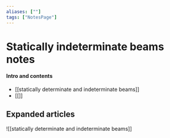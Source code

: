 ```yaml
---
aliases: [""]
tags: ["NotesPage"]
---
```


# Statically indeterminate beams notes

#### Intro and contents
- [[statically determinate and indeterminate beams]]
- [[]]


## Expanded articles

![[statically determinate and indeterminate beams]]